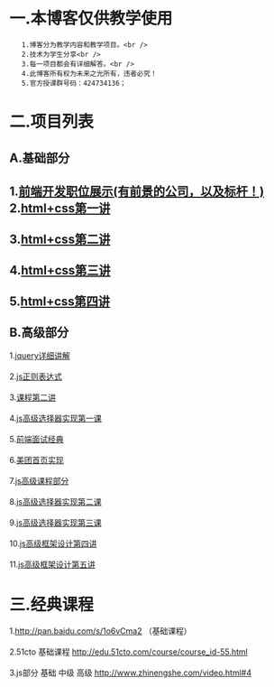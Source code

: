 一.本博客仅供教学使用
===================================  
	   1.博客分为教学内容和教学项目。<br />  
	   2.技术为学生分享<br />  
	   3.每一项目都会有详细解答。<br />  
	   4.此博客所有权为未来之光所有，违者必究！
	   5.官方授课群号码：424734136；
   
   
二.项目列表
===================================  
   A.基础部分
--------------------------------------------------------   
   1.[前端开发职位展示(有前景的公司，以及标杆！)](https://github.com/tjlightfuture/lecture/blob/master/%E5%89%8D%E7%AB%AF%E5%BC%80%E5%8F%91%E8%81%8C%E4%BD%8D.pdf)<br />
   2.[html+css第一讲](https://github.com/tjlightfuture/lecture/blob/master/%E8%AF%BE%E7%A8%8B/html_css/7-6.html)<br />  
   3.[html+css第二讲](https://github.com/tjlightfuture/lecture/blob/master/%E8%AF%BE%E7%A8%8B/html_css/7-13.html)<br />  
   4.[html+css第三讲](https://github.com/tjlightfuture/lecture/blob/master/%E8%AF%BE%E7%A8%8B/html_css/07-20.html)<br />  
   5.[html+css第四讲](https://github.com/tjlightfuture/lecture/blob/master/%E8%AF%BE%E7%A8%8B/html_css/7-27.html)<br />  
   B.高级部分
--------------------------------------------------------   
   1.[jquery详细讲解](https://github.com/tjlightfuture/lecture/tree/master/%E8%AF%BE%E7%A8%8B/%E9%AB%98%E7%BA%A7/jquery%E5%AE%9E%E7%8E%B0)<br />  
   2.[js正则表达式](https://github.com/tjlightfuture/lecture/blob/master/%E6%AD%A3%E5%88%99%E8%A1%A8%E8%BE%BE%E5%BC%8F.doc)<br />  
   3.[课程第二讲](https://github.com/tjlightfuture/lecture/tree/master/%E8%AF%BE%E7%A8%8B/%E9%AB%98%E7%BA%A7/jquery%E5%AE%9E%E7%8E%B0)<br />  
   4.[js高级选择器实现第一课](https://github.com/tjlightfuture/lecture/tree/master/%E8%AF%BE%E7%A8%8B/%E9%AB%98%E7%BA%A7/jquery%E5%AE%9E%E7%8E%B0)<br />  
   5.[前端面试经典](https://github.com/tjlightfuture/lecture/tree/master/%E8%AF%BE%E7%A8%8B/%E9%AB%98%E7%BA%A7/jquery%E5%AE%9E%E7%8E%B0)<br />  
   6.[美团首页实现](https://github.com/tjlightfuture/lecture/blob/master/%E8%AF%BE%E7%A8%8B/html_css/7-27.html)<br />  
   7.[js高级课程部分](https://github.com/tjlightfuture/lecture/tree/master/%E8%AF%BE%E7%A8%8B/%E9%AB%98%E7%BA%A7/jquery%E5%AE%9E%E7%8E%B0)<br />  
   8.[js高级选择器实现第二课](https://github.com/tjlightfuture/lecture/tree/master/%E8%AF%BE%E7%A8%8B/%E9%AB%98%E7%BA%A7/jquery%E5%AE%9E%E7%8E%B0)<br />  
   9.[js高级选择器实现第三课](https://github.com/tjlightfuture/lecture/tree/master/%E8%AF%BE%E7%A8%8B/%E9%AB%98%E7%BA%A7/jquery%E5%AE%9E%E7%8E%B0)<br />  
   10.[js高级框架设计第四讲](https://github.com/tjlightfuture/lecture/tree/master/%E8%AF%BE%E7%A8%8B/%E9%AB%98%E7%BA%A7/jquery%E5%AE%9E%E7%8E%B0)<br />  
   11.[js高级框架设计第五讲](https://github.com/tjlightfuture/lecture/tree/master/%E8%AF%BE%E7%A8%8B/%E9%AB%98%E7%BA%A7/jquery%E5%AE%9E%E7%8E%B0)
   
   
   
三.经典课程
===================================  
  1.http://pan.baidu.com/s/1o6vCma2 （基础课程）<br />  
  2.51cto 基础课程 http://edu.51cto.com/course/course_id-55.html<br />  
  3.js部分 基础 中级 高级  http://www.zhinengshe.com/video.html#4
   
   
   
   